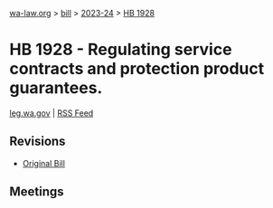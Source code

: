 [wa-law.org](/) > [bill](/bill/) > [2023-24](/bill/2023-24/) > [HB 1928](/bill/2023-24/hb/1928/)

# HB 1928 - Regulating service contracts and protection product guarantees.
[leg.wa.gov](https://app.leg.wa.gov/billsummary?BillNumber=1928&Year=2023&Initiative=false) | [RSS Feed](./rss.xml)

## Revisions
* [Original Bill](1/)

## Meetings